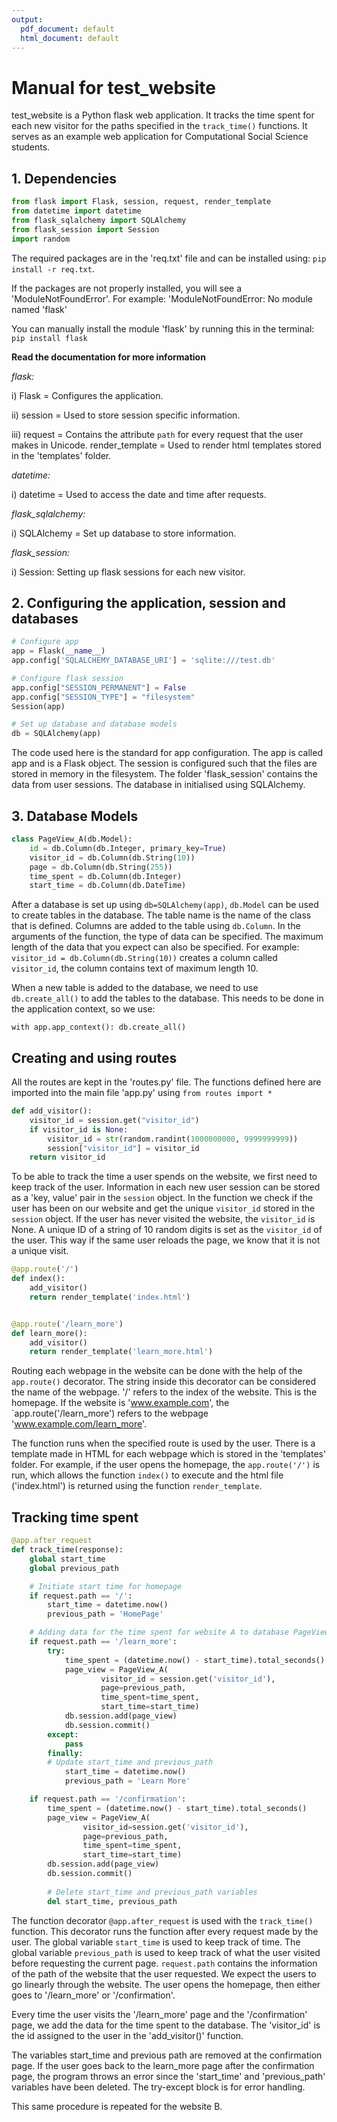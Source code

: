 ```yaml
---
output:
  pdf_document: default
  html_document: default
---
```

# Manual for test_website

test_website is a Python flask web application. It tracks the time spent for each new visitor for the paths specified in the `track_time()` functions. It serves as an example web application for Computational Social Science students.


## 1. Dependencies

```python
from flask import Flask, session, request, render_template
from datetime import datetime
from flask_sqlalchemy import SQLAlchemy
from flask_session import Session
import random
```
The required packages are in the 'req.txt' file and can be installed using:
`pip install -r req.txt`.

If the packages are not properly installed, you will see a 'ModuleNotFoundError'.
For example: 'ModuleNotFoundError: No module named 'flask'

You can manually install the module 'flask' by running this in the terminal:
`pip install flask`


__Read the documentation for more information__

_flask:_

i) Flask = Configures the application.

ii) session = Used to store session specific information.

iii) request = Contains the attribute `path` for every request that the user makes in Unicode.
render_template = Used to render html templates stored in the 'templates' folder.

_datetime:_

i) datetime = Used to access the date and time after requests.

_flask_sqlalchemy:_

i) SQLAlchemy = Set up database to store information.

_flask_session:_

i) Session: Setting up flask sessions for each new visitor.


## 2. Configuring the application, session and databases

```python
# Configure app
app = Flask(__name__)
app.config['SQLALCHEMY_DATABASE_URI'] = 'sqlite:///test.db'

# Configure flask session
app.config["SESSION_PERMANENT"] = False
app.config["SESSION_TYPE"] = "filesystem"
Session(app)

# Set up database and database models
db = SQLAlchemy(app)
```

The code used here is the standard for app configuration. The app is called app and is a Flask object. The session is configured such that the files are stored in memory in the filesystem. The folder 'flask_session' contains the data from user sessions. The database in initialised using SQLAlchemy. 

## 3. Database Models
```python
class PageView_A(db.Model):
    id = db.Column(db.Integer, primary_key=True)
    visitor_id = db.Column(db.String(10))
    page = db.Column(db.String(255))
    time_spent = db.Column(db.Integer)
    start_time = db.Column(db.DateTime)
```

After a database is set up using `db=SQLAlchemy(app)`, `db.Model` can be used to create tables in the database. The table name is the name of the class that is defined. Columns are added to the table using `db.Column`. In the arguments of the function, the type of data can be specified. The maximum length of the data that you expect can also be specified. For example: `visitor_id = db.Column(db.String(10))` creates a column called `visitor_id`, the column contains text of maximum length 10. 

When a new table is added to the database, we need to use `db.create_all()` to add the tables to the database. This needs to be done in the application context, so we use:

`with app.app_context():
    db.create_all()`

## Creating and using routes

All the routes are kept in the 'routes.py' file. The functions defined here are imported into the main file 'app.py' using `from routes import *`

```python
def add_visitor():
    visitor_id = session.get("visitor_id")
    if visitor_id is None:
        visitor_id = str(random.randint(1000000000, 9999999999))
        session["visitor_id"] = visitor_id
    return visitor_id
```
To be able to track the time a user spends on the website, we first need to keep track of the user. Information in each new user session can be stored as a 'key, value' pair in the `session` object. In the function we check if the user has been on our website and get the unique `visitor_id` stored in the `session` object. If the user has never visited the website, the `visitor_id` is None. A unique ID of a string of 10 random digits is set as the `visitor_id` of the user. This way if the same user reloads the page, we know that it is not a unique visit.

```python
@app.route('/')
def index():
    add_visitor()
    return render_template('index.html')


@app.route('/learn_more')
def learn_more():
    add_visitor()
    return render_template('learn_more.html')
```

Routing each webpage in the website can be done with the help of the `app.route()` decorator. The string inside this decorator can be considered the name of the webpage. '/' refers to the index of the website. This is the homepage. If the website is 'www.example.com', the `app.route('/learn_more') refers to the webpage 'www.example.com/learn_more'.

The function runs when the specified route is used by the user. There is a template made in HTML for each webpage which is stored in the 'templates' folder. For example, if the user opens the homepage, the `app.route('/')` is run, which allows the function `index()` to execute and the html file ('index.html') is returned using the function `render_template`.


## Tracking time spent
```python
@app.after_request
def track_time(response):
    global start_time
    global previous_path

    # Initiate start time for homepage
    if request.path == '/':
        start_time = datetime.now()
        previous_path = 'HomePage'

    # Adding data for the time spent for website A to database PageView
    if request.path == '/learn_more':
        try:
            time_spent = (datetime.now() - start_time).total_seconds()
            page_view = PageView_A(
                    visitor_id = session.get('visitor_id'),
                    page=previous_path,
                    time_spent=time_spent,
                    start_time=start_time)
            db.session.add(page_view)
            db.session.commit()
        except:
            pass
        finally:
        # Update start_time and previous_path
            start_time = datetime.now()
            previous_path = 'Learn More'

    if request.path == '/confirmation':
        time_spent = (datetime.now() - start_time).total_seconds()
        page_view = PageView_A(
                visitor_id=session.get('visitor_id'),
                page=previous_path,
                time_spent=time_spent,
                start_time=start_time)
        db.session.add(page_view)
        db.session.commit()
        
        # Delete start_time and previous_path variables
        del start_time, previous_path

```

The function decorator `@app.after_request` is used with the `track_time()` function. This decorator runs the function after every request made by the user. The global variable `start_time` is used to keep track of time. The global variable `previous_path` is used to keep track of what the user visited before requesting the current page. `request.path` contains the information of the path of the website that the user requested. We expect the users to go linearly through the website. The user opens the homepage, then either goes to '/learn_more' or  '/confirmation'. 

Every time the user visits the '/learn_more' page and the '/confirmation' page, we add the data for the time spent to the database. The 'visitor_id' is the id assigned to the user in the 'add_visitor()' function.  

The variables start_time and previous path are removed at the confirmation page. If the user goes back to the learn_more page after the confirmation page, the program throws an error since the 'start_time' and 'previous_path' variables have been deleted. The try-except block is for error handling.

This same procedure is repeated for the website B.
